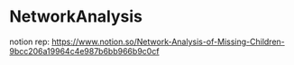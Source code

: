 # NetworkAnalysis
notion rep: https://www.notion.so/Network-Analysis-of-Missing-Children-9bcc206a19964c4e987b6bb966b9c0cf
